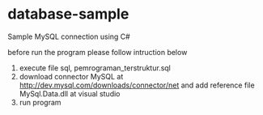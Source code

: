 # database-sample
Sample MySQL connection using C#

before run the program please follow intruction below
1. execute file sql, pemrograman_terstruktur.sql
2. download connector MySQL at http://dev.mysql.com/downloads/connector/net and add reference file MySql.Data.dll at visual studio
3. run program
